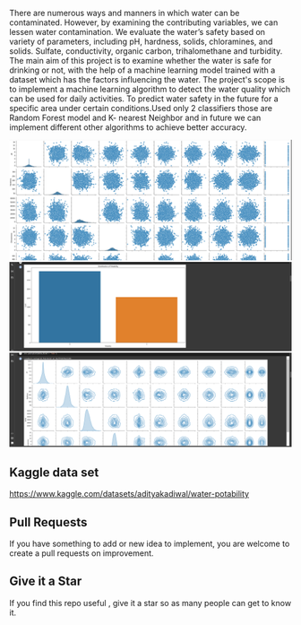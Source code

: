 There are numerous ways and manners in which water can be contaminated. However, by examining
the contributing variables, we can lessen water contamination. We evaluate the water’s safety based on
variety of parameters, including pH, hardness, solids, chloramines, and solids. Sulfate, conductivity,
organic carbon, trihalomethane and turbidity. The main aim of this project is to examine whether the water
is safe for drinking or not, with the help of a machine learning model trained with a dataset which has the
factors influencing the water. The project's scope is to implement a machine learning algorithm to detect
the water quality which can be used for daily activities. To predict water safety in the future for a specific
area under certain conditions.Used only 2 classifiers those are Random Forest model and K- nearest
Neighbor and in future we can implement different other algorithms to achieve better accuracy.

<img src="/Screenshot (9).png" alt="Alt text" title="Optional title">
<img src="/Screenshot (8).png" alt="Alt text" title="Optional title">
<img src="/Screenshot (10).png" alt="Alt text" title="Optional title">

 ## Kaggle data set
 https://www.kaggle.com/datasets/adityakadiwal/water-potability


## Pull Requests
If you have something to add or new idea to implement, you are welcome to create a pull requests on improvement.

## Give it a Star

If you find this repo useful , give it a star so as many people can get to know it.

